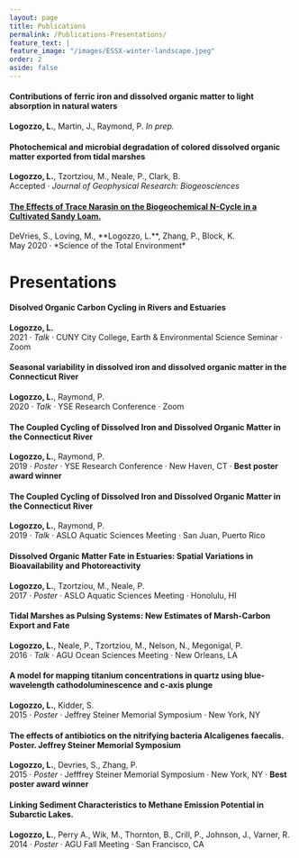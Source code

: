 ```yaml
---
layout: page
title: Publications
permalink: /Publications-Presentations/
feature_text: |
feature_image: "/images/ESSX-winter-landscape.jpeg"
order: 2
aside: false
---
```



#### Contributions of ferric iron and dissolved organic matter to light absorption in natural waters
**Logozzo, L.**, Martin, J., Raymond, P. *In prep.*


#### Photochemical and microbial degradation of colored dissolved organic matter exported from tidal marshes
**Logozzo, L.**, Tzortziou, M., Neale, P., Clark, B. <br>
Accepted &middot; *Journal of Geophysical Research: Biogeosciences*


<h4><a href="https://www.sciencedirect.com/science/article/pii/S0048969720305416?via%3Dihub" target="_blank">The Effects of Trace Narasin on the Biogeochemical N-Cycle in a Cultivated Sandy Loam.</a></h4>
DeVries, S., Loving, M.,  **Logozzo, L.**, Zhang, P., Block, K. <br>
May 2020 &middot; *Science of the Total Environment*

<br>

# Presentations

#### Disolved Organic Carbon Cycling in Rivers and Estuaries
**Logozzo, L.** <br>
2021 &middot; *Talk* &middot; CUNY City College, Earth & Environmental Science Seminar &middot; Zoom

#### Seasonal variability in dissolved iron and dissolved organic matter in the Connecticut River
**Logozzo, L.**, Raymond, P. <br>
2020 &middot; *Talk* &middot; YSE Research Conference &middot; Zoom

#### The Coupled Cycling of Dissolved Iron and Dissolved Organic Matter in the Connecticut River
**Logozzo, L.**, Raymond, P. <br>
2019 &middot; *Poster* &middot; YSE Research Conference &middot; New Haven, CT &middot; **Best poster award winner**

#### The Coupled Cycling of Dissolved Iron and Dissolved Organic Matter in the Connecticut River
**Logozzo, L.**, Raymond, P. <br>
2019 &middot; *Talk* &middot; ASLO Aquatic Sciences Meeting &middot; San Juan, Puerto Rico

#### Dissolved Organic Matter Fate in Estuaries: Spatial Variations in Bioavailability and Photoreactivity
**Logozzo, L.**, Tzortziou, M., Neale, P. <br>
2017 &middot; *Poster* &middot; ASLO Aquatic Sciences Meeting &middot; Honolulu, HI

#### Tidal Marshes as Pulsing Systems: New Estimates of Marsh-Carbon Export and Fate
**Logozzo, L.**, Neale, P., Tzortziou, M., Nelson, N., Megonigal, P. <br>
2016 &middot; *Talk* &middot; AGU Ocean Sciences Meeting &middot; New Orleans, LA

#### A model for mapping titanium concentrations in quartz using blue-wavelength cathodoluminescence and c-axis plunge
**Logozzo, L.**, Kidder, S. <br> 
2015 &middot; *Poster* &middot; Jeffrey Steiner Memorial Symposium &middot; New York, NY

#### The effects of antibiotics on the nitrifying bacteria Alcaligenes faecalis. Poster. Jeffrey Steiner Memorial Symposium
**Logozzo, L.**, Devries, S., Zhang, P. <br>
2015 &middot; *Poster* &middot; Jefffrey Steiner Memorial Symposium &middot; New York, NY &middot; **Best poster award winner**

#### Linking Sediment Characteristics to Methane Emission Potential in Subarctic Lakes. 
**Logozzo, L.**, Perry A., Wik, M., Thornton, B., Crill, P., Johnson, J., Varner, R. <br>
2014 &middot; *Poster* &middot; AGU Fall Meeting &middot; San Francisco, CA

